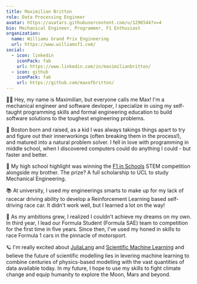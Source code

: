 ```yaml
---
title: Maximilian Britton
role: Data Processing Engineer
avatar: https://avatars.githubusercontent.com/u/1296544?v=4
bio: Mechanical Engineer, Programmer, F1 Enthusiast 
organization:
  name: Williams Grand Prix Engineering
  url: https://www.williamsf1.com/
social:
  - icon: linkedin
    iconPack: fab
    url: https://www.linkedin.com/in/maximilianbritton/
  - icon: github
    iconPack: fab
    url: https://github.com/maxofbritton/
---
```


👋🏼 Hey, my name is Maximilian, but everyone calls me Max! I'm a mechanical engineer and software devloper, I specialize in using my self-taught programming skills and formal engineering education to build software solutions to the toughest engineering problems.

🌇 Boston born and raised, as a kid I was always takings things apart to try and figure out their innerworkings (often breaking them in the process!), and matured into a natural problem solver. I fell in love with programming in middle school, when I discovered computers could do anything I could - but faster and better. 

🥇 My high school highlight was winning the [F1 in Schools](https://www.f1inschools.com/) STEM competition alongside my brother. The prize? A full scholarship to UCL to study Mechanical Engineering.

📚 At university, I used my engineerings smarts to make up for my lack of racecar driving ability to develop a Reinforcement Learning based self-driving race car. It didn't work well, but I learned a lot on the way!

🏁 As my ambitions grew, I realized I couldn't achieve my dreams on my own. In third year, I lead our Formula Student (Formula SAE) team to competition for the first time in five years. Since then, I've used my honed in skills to race Formula 1 cars in the pinnacle of motorsport.

🪐 I'm really excited about [JuliaLang](https://julialang.org/) and [Scientific Machine Learning](https://sciml.ai) and believe the future of scientific modelling lies in levering machine learning to combine centuries of physics-based modelling with the vast quantities of data available today. In my future, I hope to use my skills to fight climate change and equip humanity to explore the Moon, Mars and beyond.
